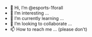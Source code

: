 - 👋 Hi, I’m @esports-1forall
- 👀 I’m interesting ...
- 🌱 I’m currently learning ...
- 💞️ I’m looking to collaborate ...
- 📫 How to reach me ... (please don't)

<!---
esports-1forall/esports-1forall is a ✨ special ✨ repository because its `README.md` (this file) appears on your GitHub profile.
You can click the Preview link to take a look at your changes.
--->
